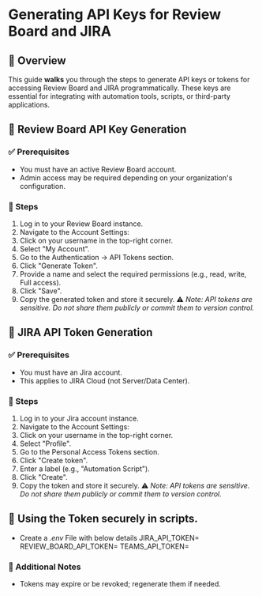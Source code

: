 # Generating API Keys for Review Board and JIRA

## 🔐 Overview
This guide **walks** you through the steps to generate API keys or tokens for accessing Review Board and JIRA programmatically. These keys are essential for integrating with automation tools, scripts, or third-party applications.


## 🧩 Review Board API Key Generation
### ✅ Prerequisites
*   You must have an active Review Board account.
*   Admin access may be required depending on your organization's configuration.

### 📝 Steps
1. Log in to your Review Board instance.
2. Navigate to the Account Settings:
3. Click on your username in the top-right corner.
4. Select "My Account".
5. Go to the Authentication -> API Tokens section.
6. Click "Generate Token".
7. Provide a name and select the required permissions (e.g., read, write, Full access).
8. Click "Save".
9. Copy the generated token and store it securely.
⚠️ *Note: API tokens are sensitive. Do not share them publicly or commit them to version control.*


## 🧩 JIRA API Token Generation
### ✅ Prerequisites
*   You must have an Jira account.
*   This applies to JIRA Cloud (not Server/Data Center).

### 📝 Steps
1. Log in to your Jira account instance.
2. Navigate to the Account Settings:
3. Click on your username in the top-right corner.
4. Select "Profile".
5. Go to the Personal Access Tokens section.
6. Click "Create token".
7. Enter a label (e.g., "Automation Script").
8. Click "Create".
9. Copy the token and store it securely.
⚠️ *Note: API tokens are sensitive. Do not share them publicly or commit them to version control.*


## 🔗 Using the Token securely in scripts.
* Create a *.env* File with below details
JIRA_API_TOKEN=<YOUR API-TOKEN HERE>
REVIEW_BOARD_API_TOKEN=<YOUR API-TOKEN HERE>
TEAMS_API_TOKEN=<YOUR API-TOKEN HERE>

### 📌 Additional Notes
*   Tokens may expire or be revoked; regenerate them if needed.